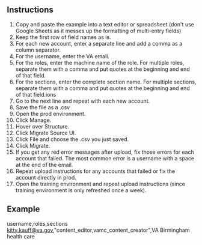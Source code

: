 ## Instructions
1. Copy and paste the example into a text editor or spreadsheet (don't use Google Sheets as it messes up the formatting of multi-entry fields)
2. Keep the first row of field names as is.
3. For each new account, enter a separate line and add a comma as a column separator.
4. For the username, enter the VA email.
5. For the roles, enter the machine name of the role. For multiple roles, separate them with a comma and put quotes at the beginning and end of that field.
6. For the sections, enter the complete section name. For multiple sections, separate them with a comma and put quotes at the beginning and end of that field.ions
7. Go to the next line and repeat with each new account.
8. Save the file as a .csv
9. Open the prod environment.
10. Click Manage.
11. Hover over Structure.
12. Click Migrate Source UI.
13. Click File and choose the .csv you just saved.
14. Click Migrate.
15. If you get any red error messages after upload, fix those errors for each account that failed. The most common error is a username with a space at the end of the email. 
16. Repeat upload instructions for any accounts that failed or fix the account directly in prod.
17. Open the training environment and repeat upload instructions (since training environment is only refreshed once a week).

## Example
username,roles,sections<br>
kitty.kauff@va.gov,"content_editor,vamc_content_creator",VA Birmingham health care
